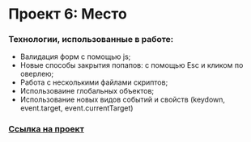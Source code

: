 # Проект 6: Место

### Технологии, использованные в работе:
* Валидация форм с помощью js;
* Новые способы закрытия попапов: с помощью Esc и кликом по оверлею;
* Работа с несколькими файлами скриптов;
* Использоваине глобальных объектов;
* Использование новых видов событий и свойств (keydown, event.target, event.currentTarget)


### [Ссылка на проект](https://nastyalyashko.github.io/mesto/)
